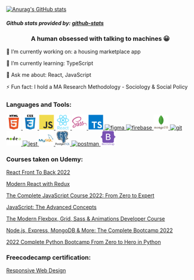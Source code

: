 [![Anurag's GitHub stats](https://github-readme-stats.vercel.app/api?username=JP-Soup&hide=contribs,stars&count_private=true&show_icons=true&theme=tokyonight)](https://github.com/anuraghazra/github-readme-stats)

<h5>Github stats provided by: <a href="https://github.com/anuraghazra/github-readme-stats">github-stats</a></h5>

<h3 align="center">A human obsessed with talking to machines 😀</h3>

<p align="left">🔭 I’m currently working on: a housing marketplace app </p>
<p align="left">🌱 I’m currently learning: TypeScript </p>
<p align="left">💬 Ask me about: React, JavaScript </p>
<p align="left">⚡ Fun fact: I hold a MA Research Methodology - Sociology & Social Policy</p>

<h3 align="left">Languages and Tools:</h3>

 <p align="left">

<a href="https://www.w3.org/html/" target="_blank" rel="noreferrer"> <img src="https://raw.githubusercontent.com/devicons/devicon/master/icons/html5/html5-original-wordmark.svg" alt="html5" width="40" height="40"/> </a> <a href="https://www.w3schools.com/css/" target="_blank" rel="noreferrer"> <img src="https://raw.githubusercontent.com/devicons/devicon/master/icons/css3/css3-original-wordmark.svg" alt="css3" width="40" height="40"/> </a> <a href="https://developer.mozilla.org/en-US/docs/Web/JavaScript" target="_blank" rel="noreferrer"> <img src="https://raw.githubusercontent.com/devicons/devicon/master/icons/javascript/javascript-original.svg" alt="javascript" width="40" height="40"/> </a> <a href="https://reactjs.org/" target="_blank" rel="noreferrer"> <img src="https://raw.githubusercontent.com/devicons/devicon/master/icons/react/react-original-wordmark.svg" alt="react" width="40" height="40"/> </a> <a href="https://sass-lang.com" target="_blank" rel="noreferrer"> <img src="https://raw.githubusercontent.com/devicons/devicon/master/icons/sass/sass-original.svg" alt="sass" width="40" height="40"/> </a> <a href="https://www.typescriptlang.org/" target="_blank" rel="noreferrer"> <img src="https://raw.githubusercontent.com/devicons/devicon/master/icons/typescript/typescript-original.svg" alt="typescript" width="40" height="40"/> </a> <a href="https://www.figma.com/" target="_blank" rel="noreferrer"> <img src="https://www.vectorlogo.zone/logos/figma/figma-icon.svg" alt="figma" width="40" height="40"/> </a> <a href="https://firebase.google.com/" target="_blank" rel="noreferrer"> <img src="https://www.vectorlogo.zone/logos/firebase/firebase-icon.svg" alt="firebase" width="40" height="40"/> </a> <a href="https://www.mongodb.com/" target="_blank" rel="noreferrer"> <img src="https://raw.githubusercontent.com/devicons/devicon/master/icons/mongodb/mongodb-original-wordmark.svg" alt="mongodb" width="40" height="40"/> </a> <a href="https://git-scm.com/" target="_blank" rel="noreferrer"> <img src="https://www.vectorlogo.zone/logos/git-scm/git-scm-icon.svg" alt="git" width="40" height="40"/> </a> <a href="https://nodejs.org" target="_blank" rel="noreferrer"> <img src="https://raw.githubusercontent.com/devicons/devicon/master/icons/nodejs/nodejs-original-wordmark.svg" alt="nodejs" width="40" height="40"/> </a> <a href="https://jestjs.io" target="_blank" rel="noreferrer"> <img src="https://www.vectorlogo.zone/logos/jestjsio/jestjsio-icon.svg" alt="jest" width="40" height="40"/> </a> <a href="https://www.mysql.com/" target="_blank" rel="noreferrer"> <img src="https://raw.githubusercontent.com/devicons/devicon/master/icons/mysql/mysql-original-wordmark.svg" alt="mysql" width="40" height="40"/> </a> <a href="https://www.postgresql.org" target="_blank" rel="noreferrer"> <img src="https://raw.githubusercontent.com/devicons/devicon/master/icons/postgresql/postgresql-original-wordmark.svg" alt="postgresql" width="40" height="40"/> </a> <a href="https://postman.com" target="_blank" rel="noreferrer"> <img src="https://www.vectorlogo.zone/logos/getpostman/getpostman-icon.svg" alt="postman" width="40" height="40"/> </a> <a href="https://getbootstrap.com" target="_blank" rel="noreferrer"> <img src="https://raw.githubusercontent.com/devicons/devicon/master/icons/bootstrap/bootstrap-plain-wordmark.svg" alt="bootstrap" width="40" height="40"/> </a> </p>

<h3 align="left">Courses taken on Udemy:</h3>

<a href="https://www.udemy.com/course/react-front-to-back-2022">React Front To Back 2022</a>

<a href="https://www.udemy.com/course/react-redux/">Modern React with Redux</a>

<a href="https://www.udemy.com/course/the-complete-javascript-course/">The Complete JavaScript Course 2022: From Zero to Expert</a>

<a href="https://www.udemy.com/course/advanced-javascript-concepts/">JavaScript: The Advanced Concepts</a>

<a href="https://www.udemy.com/course/the-modern-flexbox-grid-sass-animations-developer-course/">The Modern Flexbox, Grid, Sass & Animations Developer Course</a>

<a href="https://www.udemy.com/course/nodejs-express-mongodb-bootcamp">Node.js, Express, MongoDB & More: The Complete Bootcamp 2022</a>

<a href="https://www.udemy.com/course/complete-python-bootcamp/">2022 Complete Python Bootcamp From Zero to Hero in Python</a>

<h3 align="left">Freecodecamp certification:</h3>
<a href="https://www.freecodecamp.org/certification/-soup/responsive-web-design">Responsive Web Design</a>



